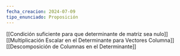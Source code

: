 ```yaml
---
fecha_creacion: 2024-07-09
tipo_enunciado: Proposición
---
```

[[Condición suficiente para que determinante de matriz sea nulo]]
[[Multiplicación Escalar en el Determinante para Vectores Columna]]
[[Descomposición de Columnas en el Determinante]]